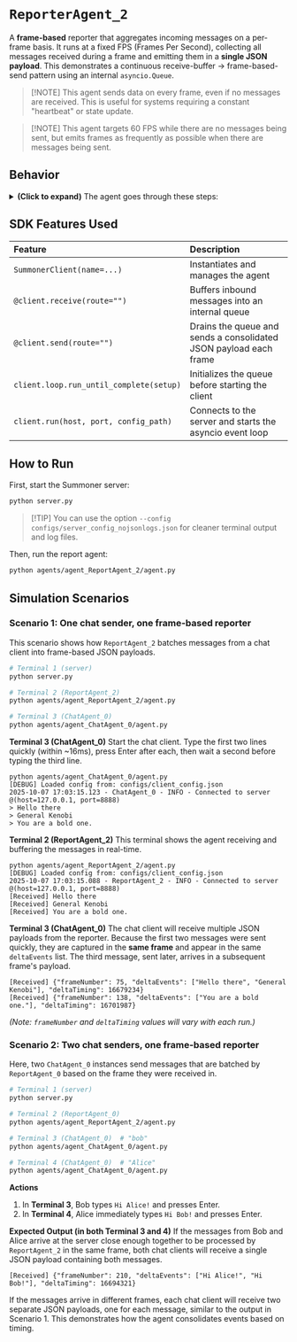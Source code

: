 # `ReporterAgent_2`

A **frame-based** reporter that aggregates incoming messages on a per-frame basis. It runs at a fixed FPS (Frames Per Second), collecting all messages received during a frame and emitting them in a **single JSON payload**. This demonstrates a continuous receive-buffer → frame-based-send pattern using an internal `asyncio.Queue`.

> [\!NOTE]
> This agent sends data on every frame, even if no messages are received. This is useful for systems requiring a constant "heartbeat" or state update.

> [\!NOTE]
> This agent targets 60 FPS while there are no messages being sent, but emits frames as frequently as possible when there are messages being sent.

## Behavior

<details>
<summary><b>(Click to expand)</b> The agent goes through these steps:</summary>
<br>

1.  On startup, `setup()` creates an internal `asyncio.Queue` named `message_buffer`.
2.  The receive handler (`@client.receive(route="")`):
      * Extracts `content` from a dict payload if present, otherwise treats the inbound object as the message string.
      * Enqueues the string into `message_buffer`.
      * Prints `\r[Received]` followed by the message.
3.  The send handler (`@client.send(route="")`):
      * Operates on a continuous loop, targeting **60 FPS**.
      * On each frame, it non-blockingly drains all messages that have accumulated in the queue since the last frame.
      * It constructs a dictionary containing:
          * `frameNumber`: An integer counter for the current frame.
          * `deltaEvents`: A list of the string messages collected during the frame. This list is empty if no messages were received.
          * `deltaTiming`: The elapsed time for the frame in nanoseconds.
      * It returns this dictionary as a **JSON string**.
      * It then sleeps for the remainder of the frame's time slice (e.g., \~16.67ms for 60 FPS) before starting the next frame.
4.  Step 3 repeats at the target FPS until the client is stopped (e.g., Ctrl+C).

> 💡 **Tip:**
> **Adjustable Frame Rate.** The agent's update rate is controlled by the `FPS` global variable. Change `FPS = 60` in the script to make it send updates more or less frequently.

</details>

## SDK Features Used

| Feature | Description |
| :--- | :--- |
| `SummonerClient(name=...)` | Instantiates and manages the agent |
| `@client.receive(route="")` | Buffers inbound messages into an internal queue |
| `@client.send(route="")` | Drains the queue and sends a consolidated JSON payload each frame |
| `client.loop.run_until_complete(setup)` | Initializes the queue before starting the client |
| `client.run(host, port, config_path)` | Connects to the server and starts the asyncio event loop |

## How to Run

First, start the Summoner server:

```bash
python server.py
```

> [\!TIP]
> You can use the option `--config configs/server_config_nojsonlogs.json` for cleaner terminal output and log files.

Then, run the report agent:

```bash
python agents/agent_ReportAgent_2/agent.py
```

## Simulation Scenarios

### Scenario 1: One chat sender, one frame-based reporter

This scenario shows how `ReportAgent_2` batches messages from a chat client into frame-based JSON payloads.

```bash
# Terminal 1 (server)
python server.py

# Terminal 2 (ReportAgent_2)
python agents/agent_ReportAgent_2/agent.py

# Terminal 3 (ChatAgent_0)
python agents/agent_ChatAgent_0/agent.py
```

**Terminal 3 (ChatAgent\_0)**
Start the chat client. Type the first two lines quickly (within \~16ms), press Enter after each, then wait a second before typing the third line.

```text
python agents/agent_ChatAgent_0/agent.py
[DEBUG] Loaded config from: configs/client_config.json
2025-10-07 17:03:15.123 - ChatAgent_0 - INFO - Connected to server @(host=127.0.0.1, port=8888)
> Hello there
> General Kenobi
> You are a bold one.
```

**Terminal 2 (ReportAgent\_2)**
This terminal shows the agent receiving and buffering the messages in real-time.

```text
python agents/agent_ReportAgent_2/agent.py
[DEBUG] Loaded config from: configs/client_config.json
2025-10-07 17:03:15.088 - ReportAgent_2 - INFO - Connected to server @(host=127.0.0.1, port=8888)
[Received] Hello there
[Received] General Kenobi
[Received] You are a bold one.
```

**Terminal 3 (ChatAgent\_0)**
The chat client will receive multiple JSON payloads from the reporter. Because the first two messages were sent quickly, they are captured in the **same frame** and appear in the same `deltaEvents` list. The third message, sent later, arrives in a subsequent frame's payload.

```text
[Received] {"frameNumber": 75, "deltaEvents": ["Hello there", "General Kenobi"], "deltaTiming": 16679234}
[Received] {"frameNumber": 138, "deltaEvents": ["You are a bold one."], "deltaTiming": 16701987}
```

*(Note: `frameNumber` and `deltaTiming` values will vary with each run.)*

### Scenario 2: Two chat senders, one frame-based reporter

Here, two `ChatAgent_0` instances send messages that are batched by `ReportAgent_0` based on the frame they were received in.

```bash
# Terminal 1 (server)
python server.py

# Terminal 2 (ReportAgent_0)
python agents/agent_ReportAgent_2/agent.py

# Terminal 3 (ChatAgent_0)  # "bob"
python agents/agent_ChatAgent_0/agent.py

# Terminal 4 (ChatAgent_0)  # "Alice"
python agents/agent_ChatAgent_0/agent.py
```

**Actions**

1.  In **Terminal 3**, Bob types `Hi Alice!` and presses Enter.
2.  In **Terminal 4**, Alice immediately types `Hi Bob!` and presses Enter.

**Expected Output (in both Terminal 3 and 4)**
If the messages from Bob and Alice arrive at the server close enough together to be processed by `ReportAgent_2` in the same frame, both chat clients will receive a single JSON payload containing both messages.

```text
[Received] {"frameNumber": 210, "deltaEvents": ["Hi Alice!", "Hi Bob!"], "deltaTiming": 16694321}
```

If the messages arrive in different frames, each chat client will receive two separate JSON payloads, one for each message, similar to the output in Scenario 1. This demonstrates how the agent consolidates events based on timing.